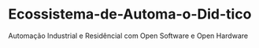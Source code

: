 # Ecossistema-de-Automa-o-Did-tico
Automação Industrial e Residêncial com Open Software e Open Hardware
